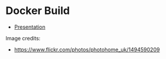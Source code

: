 # Docker Build

- [Presentation](https://sudo-bmitch.github.io/presentations/docker-build/presentation.html)

Image credits:

- https://www.flickr.com/photos/photohome_uk/1494590209

